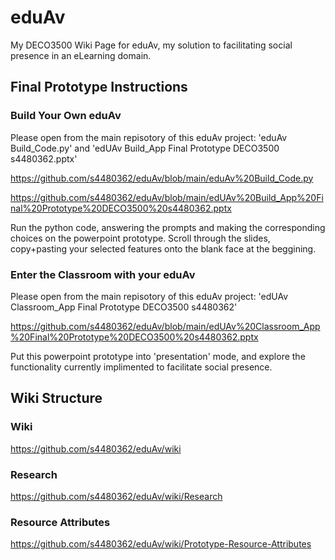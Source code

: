 # eduAv
My DECO3500 Wiki Page for eduAv, my solution to facilitating social presence in an eLearning domain.

## Final Prototype Instructions
### Build Your Own eduAv
Please open from the main repisotory of this eduAv project:
  'eduAv Build_Code.py' and 'edUAv Build_App Final Prototype DECO3500 s4480362.pptx'

https://github.com/s4480362/eduAv/blob/main/eduAv%20Build_Code.py

https://github.com/s4480362/eduAv/blob/main/edUAv%20Build_App%20Final%20Prototype%20DECO3500%20s4480362.pptx

Run the python code, answering the prompts and making the corresponding choices on the powerpoint prototype.
Scroll through the slides, copy+pasting your selected features onto the blank face at the beggining.

### Enter the Classroom with your eduAv
Please open from the main repisotory of this eduAv project:
  'edUAv Classroom_App Final Prototype DECO3500 s4480362'

https://github.com/s4480362/eduAv/blob/main/edUAv%20Classroom_App%20Final%20Prototype%20DECO3500%20s4480362.pptx

Put this powerpoint prototype into 'presentation' mode, and explore the functionality currently implimented to facilitate social presence.

## Wiki Structure
### Wiki
https://github.com/s4480362/eduAv/wiki
### Research
https://github.com/s4480362/eduAv/wiki/Research
### Resource Attributes
https://github.com/s4480362/eduAv/wiki/Prototype-Resource-Attributes
